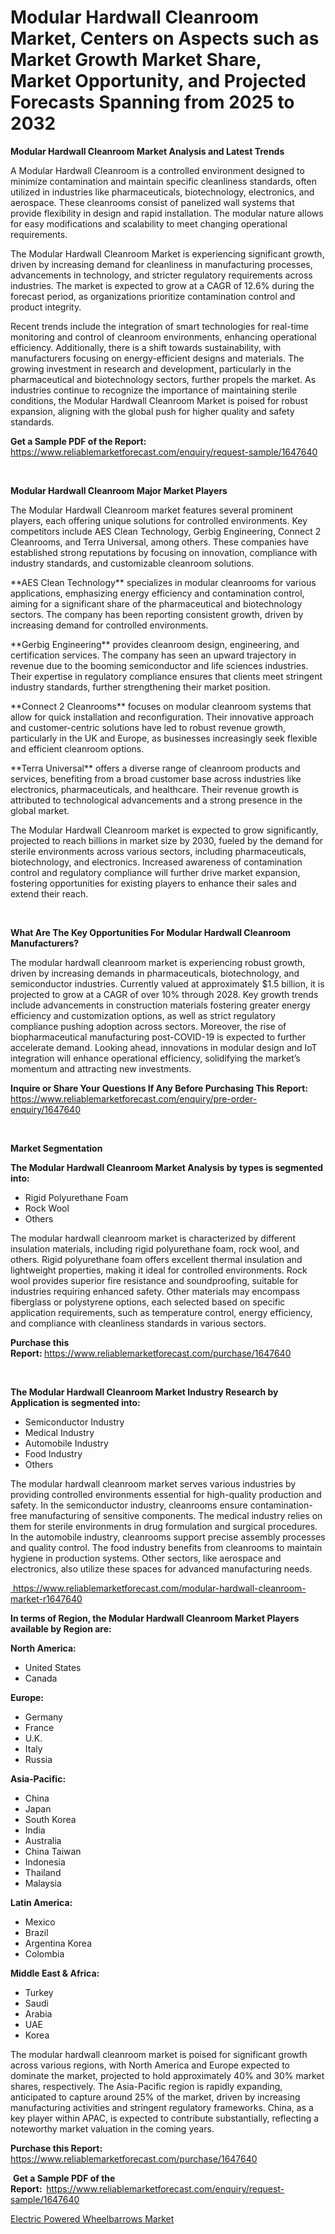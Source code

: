 <p><h1>Modular Hardwall Cleanroom Market, Centers on Aspects such as Market Growth Market Share, Market Opportunity, and Projected Forecasts Spanning from 2025 to 2032</h1></p><p><strong>Modular Hardwall Cleanroom Market Analysis and Latest Trends</strong></p>
<p><p>A Modular Hardwall Cleanroom is a controlled environment designed to minimize contamination and maintain specific cleanliness standards, often utilized in industries like pharmaceuticals, biotechnology, electronics, and aerospace. These cleanrooms consist of panelized wall systems that provide flexibility in design and rapid installation. The modular nature allows for easy modifications and scalability to meet changing operational requirements.</p><p>The Modular Hardwall Cleanroom Market is experiencing significant growth, driven by increasing demand for cleanliness in manufacturing processes, advancements in technology, and stricter regulatory requirements across industries. The market is expected to grow at a CAGR of 12.6% during the forecast period, as organizations prioritize contamination control and product integrity.</p><p>Recent trends include the integration of smart technologies for real-time monitoring and control of cleanroom environments, enhancing operational efficiency. Additionally, there is a shift towards sustainability, with manufacturers focusing on energy-efficient designs and materials. The growing investment in research and development, particularly in the pharmaceutical and biotechnology sectors, further propels the market. As industries continue to recognize the importance of maintaining sterile conditions, the Modular Hardwall Cleanroom Market is poised for robust expansion, aligning with the global push for higher quality and safety standards.</p></p>
<p><strong>Get a Sample PDF of the Report:&nbsp;</strong> <a href="https://www.reliablemarketforecast.com/enquiry/request-sample/1647640?utm_campaign=2140&utm_medium=2&utm_source=Github&utm_content=ia&utm_term=21022025&utm_id=modular-hardwall-cleanroom">https://www.reliablemarketforecast.com/enquiry/request-sample/1647640</a></p>
<p>&nbsp;</p>
<p><strong>Modular Hardwall Cleanroom Major Market Players</strong></p>
<p><p>The Modular Hardwall Cleanroom market features several prominent players, each offering unique solutions for controlled environments. Key competitors include AES Clean Technology, Gerbig Engineering, Connect 2 Cleanrooms, and Terra Universal, among others. These companies have established strong reputations by focusing on innovation, compliance with industry standards, and customizable cleanroom solutions.</p><p>**AES Clean Technology** specializes in modular cleanrooms for various applications, emphasizing energy efficiency and contamination control, aiming for a significant share of the pharmaceutical and biotechnology sectors. The company has been reporting consistent growth, driven by increasing demand for controlled environments.</p><p>**Gerbig Engineering** provides cleanroom design, engineering, and certification services. The company has seen an upward trajectory in revenue due to the booming semiconductor and life sciences industries. Their expertise in regulatory compliance ensures that clients meet stringent industry standards, further strengthening their market position.</p><p>**Connect 2 Cleanrooms** focuses on modular cleanroom systems that allow for quick installation and reconfiguration. Their innovative approach and customer-centric solutions have led to robust revenue growth, particularly in the UK and Europe, as businesses increasingly seek flexible and efficient cleanroom options.</p><p>**Terra Universal** offers a diverse range of cleanroom products and services, benefiting from a broad customer base across industries like electronics, pharmaceuticals, and healthcare. Their revenue growth is attributed to technological advancements and a strong presence in the global market.</p><p>The Modular Hardwall Cleanroom market is expected to grow significantly, projected to reach billions in market size by 2030, fueled by the demand for sterile environments across various sectors, including pharmaceuticals, biotechnology, and electronics. Increased awareness of contamination control and regulatory compliance will further drive market expansion, fostering opportunities for existing players to enhance their sales and extend their reach.</p></p>
<p>&nbsp;</p>
<p><strong>What Are The Key Opportunities For Modular Hardwall Cleanroom Manufacturers?</strong></p>
<p><p>The modular hardwall cleanroom market is experiencing robust growth, driven by increasing demands in pharmaceuticals, biotechnology, and semiconductor industries. Currently valued at approximately $1.5 billion, it is projected to grow at a CAGR of over 10% through 2028. Key growth trends include advancements in construction materials fostering greater energy efficiency and customization options, as well as strict regulatory compliance pushing adoption across sectors. Moreover, the rise of biopharmaceutical manufacturing post-COVID-19 is expected to further accelerate demand. Looking ahead, innovations in modular design and IoT integration will enhance operational efficiency, solidifying the market’s momentum and attracting new investments.</p></p>
<p><strong>Inquire or Share Your Questions If Any Before Purchasing This Report:</strong> <a href="https://www.reliablemarketforecast.com/enquiry/pre-order-enquiry/1647640?utm_campaign=2140&utm_medium=2&utm_source=Github&utm_content=ia&utm_term=21022025&utm_id=modular-hardwall-cleanroom">https://www.reliablemarketforecast.com/enquiry/pre-order-enquiry/1647640</a></p>
<p>&nbsp;</p>
<p><strong>Market Segmentation</strong></p>
<p><strong>The Modular Hardwall Cleanroom Market Analysis by types is segmented into:</strong></p>
<p><ul><li>Rigid Polyurethane Foam</li><li>Rock Wool</li><li>Others</li></ul></p>
<p><p>The modular hardwall cleanroom market is characterized by different insulation materials, including rigid polyurethane foam, rock wool, and others. Rigid polyurethane foam offers excellent thermal insulation and lightweight properties, making it ideal for controlled environments. Rock wool provides superior fire resistance and soundproofing, suitable for industries requiring enhanced safety. Other materials may encompass fiberglass or polystyrene options, each selected based on specific application requirements, such as temperature control, energy efficiency, and compliance with cleanliness standards in various sectors.</p></p>
<p><strong>Purchase this Report:&nbsp;</strong><a href="https://www.reliablemarketforecast.com/purchase/1647640?utm_campaign=2140&utm_medium=2&utm_source=Github&utm_content=ia&utm_term=21022025&utm_id=modular-hardwall-cleanroom">https://www.reliablemarketforecast.com/purchase/1647640</a></p>
<p>&nbsp;</p>
<p><strong>The Modular Hardwall Cleanroom Market Industry Research by Application is segmented into:</strong></p>
<p><ul><li>Semiconductor Industry</li><li>Medical Industry</li><li>Automobile Industry</li><li>Food Industry</li><li>Others</li></ul></p>
<p><p>The modular hardwall cleanroom market serves various industries by providing controlled environments essential for high-quality production and safety. In the semiconductor industry, cleanrooms ensure contamination-free manufacturing of sensitive components. The medical industry relies on them for sterile environments in drug formulation and surgical procedures. In the automobile industry, cleanrooms support precise assembly processes and quality control. The food industry benefits from cleanrooms to maintain hygiene in production systems. Other sectors, like aerospace and electronics, also utilize these spaces for advanced manufacturing needs.</p></p>
<p><a href="https://www.reliablemarketforecast.com/modular-hardwall-cleanroom-market-r1647640?utm_campaign=2140&utm_medium=2&utm_source=Github&utm_content=ia&utm_term=21022025&utm_id=modular-hardwall-cleanroom">&nbsp;https://www.reliablemarketforecast.com/modular-hardwall-cleanroom-market-r1647640</a></p>
<p><strong>In terms of Region, the Modular Hardwall Cleanroom Market Players available by Region are:</strong></p>
<p>
    <p> <strong> North America: </strong>
        <ul>
            <li>United States</li>
            <li>Canada</li>
        </ul>
        </p> 
    <p> <strong> Europe: </strong>
        <ul>
            <li>Germany</li>
            <li>France</li>
            <li>U.K.</li>
            <li>Italy</li>
            <li>Russia</li>
        </ul>
        </p> 
    <p> <strong> Asia-Pacific: </strong>
        <ul>
            <li>China</li>
            <li>Japan</li>
            <li>South Korea</li>
            <li>India</li>
            <li>Australia</li>
            <li>China Taiwan</li>
            <li>Indonesia</li>
            <li>Thailand</li>
            <li>Malaysia</li>
        </ul>
        </p> 
    <p> <strong> Latin America: </strong>
        <ul>
            <li>Mexico</li>
            <li>Brazil</li>
            <li>Argentina Korea</li>
            <li>Colombia</li>
        </ul>
        </p> 
    <p> <strong> Middle East & Africa: </strong>
        <ul>
            <li>Turkey</li>
            <li>Saudi</li>
            <li>Arabia</li>
            <li>UAE</li>
            <li>Korea</li>
        </ul>
    </p>
    </p>
<p><p>The modular hardwall cleanroom market is poised for significant growth across various regions, with North America and Europe expected to dominate the market, projected to hold approximately 40% and 30% market shares, respectively. The Asia-Pacific region is rapidly expanding, anticipated to capture around 25% of the market, driven by increasing manufacturing activities and stringent regulatory frameworks. China, as a key player within APAC, is expected to contribute substantially, reflecting a noteworthy market valuation in the coming years.</p></p>
<p><strong>Purchase this Report: </strong><a href="https://www.reliablemarketforecast.com/purchase/1647640?utm_campaign=2140&utm_medium=2&utm_source=Github&utm_content=ia&utm_term=21022025&utm_id=modular-hardwall-cleanroom">https://www.reliablemarketforecast.com/purchase/1647640</a></p>
<p>&nbsp;<strong>Get a Sample PDF of the Report:&nbsp;&nbsp;</strong><a href="https://www.reliablemarketforecast.com/enquiry/request-sample/1647640?utm_campaign=2140&utm_medium=2&utm_source=Github&utm_content=ia&utm_term=21022025&utm_id=modular-hardwall-cleanroom">https://www.reliablemarketforecast.com/enquiry/request-sample/1647640</a></p>
<p><strong></strong></p>
<p><p><a href="https://github.com/DixieGrimes/Market-Research-Report-List-1/blob/main/electric-powered-wheelbarrows-market.md?utm_campaign=2140&utm_medium=2&utm_source=Github&utm_content=ia&utm_term=21022025&utm_id=modular-hardwall-cleanroom">Electric Powered Wheelbarrows Market</a></p></p>